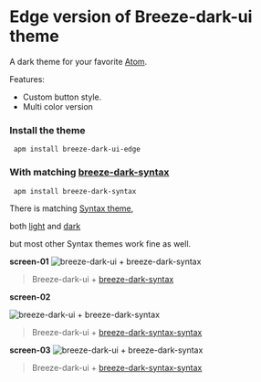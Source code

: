 Edge version of Breeze-dark-ui theme
==============
 A dark theme for your favorite [Atom](http://atom.io).

 Features:

   * Custom button style.
   * Multi color version

   ### Install the theme

   ```shell
    apm install breeze-dark-ui-edge
   ```
   ### With matching [breeze-dark-syntax](https://atom.io/themes/breeze-dark-syntax)
   ```shell
    apm install breeze-dark-syntax
   ```

   There is matching [Syntax theme](https://atom.io/themes/breeze-dark-syntax),

   both [light](https://atom.io/themes/breeze-light-syntax) and [dark](https://atom.io/themes/breeze-dark-syntax)

   but most other Syntax themes work fine as well.

   **screen-01**
   ![breeze-dark-ui + breeze-dark-syntax](https://github.com/jonayad/breeze-dark-ui-edge/blob/master/screenshoots/screen-01.png?raw=true "breeze-dark-syntax")
   > Breeze-dark-ui + [breeze-dark-syntax](https://atom.io/themes/breeze-dark-syntax)

   **screen-02**

   ![breeze-dark-ui + breeze-dark-syntax](https://github.com/jonayad/breeze-dark-ui-edge/blob/master/screenshoots/screen-01.png?raw=true "breeze-dark-syntax")
   > Breeze-dark-ui + [breeze-dark-syntax-syntax](https://atom.io/themes/breeze-dark-syntax)

   **screen-03**
   ![breeze-dark-ui + breeze-dark-syntax](https://github.com/jonayad/breeze-dark-ui-edge/blob/master/screenshoots/screen-01.png?raw=true "breeze-dark-syntax")
   > Breeze-dark-ui + [breeze-dark-syntax-syntax](https://atom.io/themes/breeze-dark-syntax)

